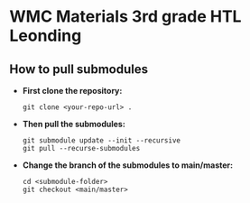 # WMC Materials 3rd grade HTL Leonding

## How to pull submodules

- **First clone the repository:**
    ```	
    git clone <your-repo-url> .
    ```

- **Then pull the submodules:**
    ```
    git submodule update --init --recursive
    git pull --recurse-submodules
    ```

- **Change the branch of the submodules to main/master:**
    ```
    cd <submodule-folder>
    git checkout <main/master>
    ```